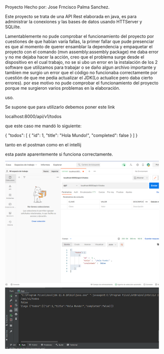 Proyecto Hecho por: Jose Frncisco Palma Sanchez.

Este proyecto se trata de una API Rest elaborada en java, es para administrar la conexiones y las bases de datos usando HTTServer y SQLiIte.

Lamentablemente no pude comprobar el funcionamiento del proyecto por cuestiones de que habían varía fallas, la primer fallar que pude presenciar es que al momento de querer ensamblar la dependencia y empaquetar el proyecto con el comando (mvn assembly:assembly package) me daba error y no me dejaba hacer la acción, creo que el problema surge desde el dispositivo en el cual trabajo, no se si ubo un error en la instalación de los 2 software que utilizamos para trabajar o se daño algun archivo importante y tambien me surgio un error que el código no funcionaba correctamente por cuestión de que me pedia actualizar el JDK(Lo actualice pero daba cierto errores). por ese motivo no pude comprobar el funcionamiento del proyecto porque me surgieron varios problemas en la elaboración.

uso.

Se supone que para utilizarlo debemos poner este link

localhost:8000/api/v1/todos

que este caso me mandó lo siguiente:

{
"todos": [
{
"id": 1,
"title": "Hola Mundo!",
"completed": false
}
]
}

tanto en el postman como en el intellij

esta paste aparentemente si funciona correctamente.

<img src="/resources/c1.PNG"/>
<img src="/resources/c2.PNG"/>
